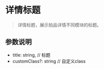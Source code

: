 # 详情标题

> 详情标题，展示拍品详情不同模块的标题。

## 参数说明

- title: string, // 标题
- customClass?: string // 自定义class



